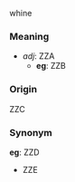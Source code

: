 whine
### Meaning
+ _adj_: ZZA
    + __eg__: ZZB

### Origin

ZZC

### Synonym

__eg__: ZZD

+ ZZE


